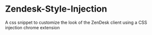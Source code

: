 # Zendesk-Style-Injection
A css snippet to customize the look of the ZenDesk client using a CSS injection chrome extension

